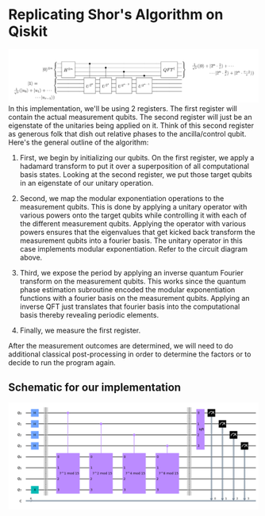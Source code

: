 # Replicating Shor's Algorithm on Qiskit
![](images/shor_circuit.png)
In this implementation, we'll be using 2 registers. The first register will contain the actual measurement qubits. The second register will just be an eigenstate of the unitaries being applied on it. Think of this second register as generous folk that dish out relative phases to the ancilla/control qubit. Here's the general outline of the algorithm:

1. First, we begin by initializing our qubits. On the first register, we apply a hadamard transform to put it over a superposition of all computational basis states. Looking at the second register, we put those target qubits in an eigenstate of our unitary operation. 

2. Second, we map the modular exponentiation operations to the measurement qubits. This is done by applying a unitary operator with various powers onto the target qubits while controlling it with each of the different measurement qubits. Applying the operator with various powers ensures that the eigenvalues that get kicked back transform the measurement qubits into a fourier basis. The unitary operator in this case implements modular exponentiation. Refer to the circuit diagram above.

3. Third, we expose the period by applying an inverse quantum Fourier transform on the measurement qubits. This works since the quantum phase estimation subroutine encoded the modular exponentiation functions with a fourier basis on the measurement qubits. Applying an inverse QFT just translates that fourier basis into the computational basis thereby revealing periodic elements.

4. Finally, we measure the first register.

After the measurement outcomes are determined, we will need to do additional classical post-processing in order to determine the factors or to decide to run the program again.
## Schematic for our implementation
![](images/download.png)

